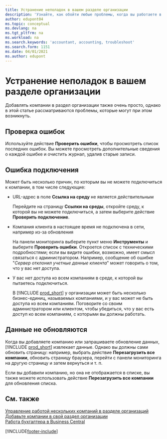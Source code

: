 ```yaml
---
title: Устранение неполадок в вашем разделе организации
description: 'Узнайте, как обойти любые проблемы, когда вы работаете в узле компании в Dynamics 365 Business Central для управления работой в нескольких компаниях.'
author: edupont04
ms.topic: conceptual
ms.devlang: na
ms.tgt_pltfrm: na
ms.workload: na
ms.search.keywords: 'accountant, accounting, troubleshoot'
ms.search.form: 1151
ms.date: 04/01/2021
ms.author: edupont
---
```

# <a name="troubleshooting-your-company-hub"></a><a name="troubleshooting-your-company-hub"></a>Устранение неполадок в вашем разделе организации

Добавлять компании в раздел организации также очень просто, однако в этой статье рассматриваются проблемы, которые могут при этом возникнуть.  

## <a name="check-errors"></a><a name="check-errors"></a>Проверка ошибок

Используйте действие **Проверить ошибки**, чтобы просмотреть список последних ошибок. Вы можете просмотреть дополнительные сведения о каждой ошибке и очистить журнал, удалив старые записи.  

## <a name="connection-failed"></a><a name="connection-failed"></a>Ошибка подключения

Может быть несколько причин, по которым вы не можете подключиться к компании, в том числе следующие:

- URL-адрес в поле **Ссылка на среду** не является действительным  

  Перейдите на страницу **Ссылки на среды**, откройте среду, к которой вы не можете подключиться, а затем выберите действие **Проверить подключение**.  
- Компания клиента в настоящее время не подключена в сети, например из-за обновления

  На панели мониторинга выберите пункт меню **Инструменты** и выберите **Проверить ошибки**. Откроется список с техническими подробностями; если вы видите ошибки, возможно, имеет смысл связаться с администратором. Например, сообщение об ошибке "*Сервер отклонил учетные данные клиента*" может говорить о том, что у вас нет доступа.  
- У вас нет доступа ко всем компаниям в среде, к которой вы пытаетесь подключиться.

  В [!INCLUDE [prod_short](includes/prod_short.md)] у организации может быть несколько бизнес-единиц, называемых компаниями, и у вас может не быть доступа ко всем компаниям. Поговорите со своим администратором или клиентом, чтобы убедиться, что у вас есть доступ ко всем компаниям, с которыми вы должны работать.  

## <a name="data-does-not-refresh"></a><a name="data-does-not-refresh"></a>Данные не обновляются

Когда вы добавляете компанию или запрашиваете обновление данных, [!INCLUDE [prod_short](includes/prod_short.md)] извлекает данные. Однако вы должны сами обновить страницу: например, выбрать действие **Перезагрузить все компании**, обновить страницу браузера, перейти с панели мониторинга на другую страницу и затем вернуться и т. п.  

Если вы добавили компанию, но она не отображается в списке, вы также можете использовать действие **Перезагрузить все компании** для обновления списка.

## <a name="see-also"></a><a name="see-also"></a>См. также

[Управление работой нескольких компаний в разделе организаций](company-hub.md)  
[Добавьте компании в свой раздел организации](company-hub-add-company.md)  
[Работа бухгалтера в Business Central](finance-accounting.md)  


[!INCLUDE[footer-include](includes/footer-banner.md)]
